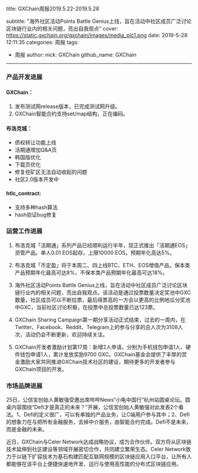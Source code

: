 title: GXChain周报2019.5.22-2019.5.28

subtitle: "海外社区活动Points Battle Genius上线，旨在活动中社区成员广泛讨论区块链行业内的相关问题，亮出自我观点"
cover: https://static.gxchain.org/gxchain/images/media_pic1.png
date: 2019-5-28 12:11:35
categories: 周报
tags:
  - 周报
author:
    nick: GXChain
    github_name: GXChain
---

### 产品开发进展
#### GXChain：
1. 发布测试网release版本，已完成测试网升级。
2. GXChain智能合约支持set/map结构，正在编码。


#### 布洛克城：
- 债权转让功能上线
- 活期通增加Q&A页
- 韩国版优化
- 下载页优化
- 修复挖矿区无法自动收起的问题
- 社区2.0版本开发中

#### htlc_contract:
- 支持多种hash算法
- hash验证bug修复


### 运营工作进展
 
1.	布洛克城「活期通」系列产品已经顺利运行半年，现正式推出「活期通EOS」资管产品。单人0.01 EOS起存，上限10000 EOS，预期年化高达5%。
2.	布洛克城「币定盈」将于本周二、四上线BTC、ETH、EOS增值产品，保本类产品预期年化最高可达8%，不保本类产品预期年化最高可达18%。

3.	海外社区活动Points Battle Genius上线，旨在活动中社区成员广泛讨论区块链行业内的相关问题，亮出自我观点。该活动是通过投票数量决定奖池中GXC数量，社区成员可以不断拉票，最后得票高的一方会以更高的比例地瓜分奖池中GXC，当前社区讨论积极，在投票中总投票数量已达123票。

4.	GXChain Sharing Campaign第一期分享活动正式结束，过去的一周内，在Twitter、Facebook、Reddit、Telegram上的参与分享的总人次为3108人次，活动仍会不断更新，欢迎持续关注。


5.	GXChain开发者激励计划第17周：新增2人申请，分别为手机钱包申请1人、硬件钱包申请1人，累计发放奖励9700 GXC。GXChain基金会提供了丰厚的赏金激励大家共同推进GXChain技术社区的建设，期待更多的开发者参与GXChain项目的开发。





### 市场品牌进展

25日，公信宝创始人黄敏强受邀出席哔哔News“小龟中国行”杭州站圆桌论坛。圆桌内容围绕“Defi才是真正的未来？”开展，公信宝创始人黄敏强对此发表2个看法。1、Defi的定义很广，可以有单独的产品业务，让C端用户参与其中；2、Defi的想象力在与把所有金融服务，去掉中介服务，由智能合约完成。Defi不是未来，而是金融的未来。

近日，GXChain与Celer Network达成战略协议，成为合作伙伴。双方将从区块链技术延伸到社区建设等领域开展密切合作，共同建立繁荣生态。Celer Network致力于以链下扩容技术为基石构建匹配互联网规模的区块链应用入口平台，让所有人都能够在该平台上便捷快速地开发、运行与使用高性能的分布式区块链应用。